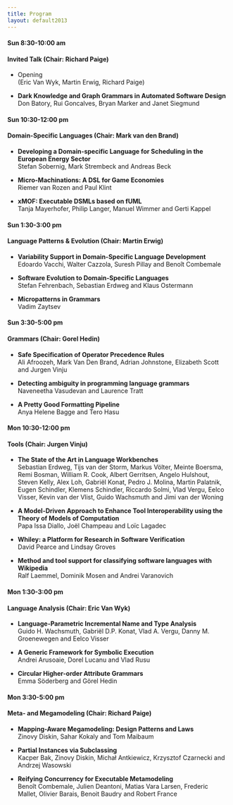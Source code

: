 ```yaml
---
title: Program
layout: default2013
---
```


#### Sun 8:30-10:00 am
#### Invited Talk (Chair: Richard Paige)

* Opening<br>(Eric Van Wyk, Martin Erwig, Richard Paige)

* __Dark Knowledge and Graph Grammars in Automated Software
  Design__<br>Don Batory, Rui Goncalves, Bryan Marker and Janet
  Siegmund 

#### Sun 10:30-12:00 pm
#### Domain-Specific Languages (Chair: Mark van den Brand)

* __Developing a Domain-specific Language for Scheduling in the
  European Energy Sector__<br>Stefan Sobernig, Mark Strembeck and
  Andreas Beck

* __Micro-Machinations: A DSL for Game Economies__<br>Riemer van Rozen
  and Paul Klint 

* __xMOF: Executable DSMLs based on fUML__<br>Tanja Mayerhofer, Philip
  Langer, Manuel Wimmer and Gerti Kappel 

#### Sun 1:30-3:00 pm
#### Language Patterns & Evolution (Chair: Martin Erwig)

* __Variability Support in Domain-Specific Language
  Development__<br>Edoardo Vacchi, Walter Cazzola, Suresh Pillay and
  Benoît Combemale 

* __Software Evolution to Domain-Specific Languages__<br>Stefan
  Fehrenbach, Sebastian Erdweg and Klaus Ostermann 

* __Micropatterns in Grammars__<br>Vadim Zaytsev


#### Sun 3:30-5:00 pm
#### Grammars (Chair: Gorel Hedin)

* __Safe Specification of Operator Precedence Rules__<br>Ali Afroozeh,
  Mark Van Den Brand, Adrian Johnstone, Elizabeth Scott and Jurgen
  Vinju 

* __Detecting ambiguity in programming language
  grammars__<br>Naveneetha Vasudevan and Laurence Tratt 

* __A Pretty Good Formatting Pipeline__<br>Anya Helene Bagge and Tero
  Hasu 

#### Mon 10:30-12:00 pm
#### Tools (Chair: Jurgen Vinju)

* __The State of the Art in Language Workbenches__ <br>Sebastian
  Erdweg, Tijs van der Storm, Markus Völter, Meinte Boersma, Remi
  Bosman, William R. Cook, Albert Gerritsen, Angelo Hulshout, Steven
  Kelly, Alex Loh, Gabriël Konat, Pedro J. Molina, Martin Palatnik,
  Eugen Schindler, Klemens Schindler, Riccardo Solmi, Vlad Vergu,
  Eelco Visser, Kevin van der Vlist, Guido Wachsmuth and Jimi van der
  Woning 

* __A Model-Driven Approach to Enhance Tool Interoperability using the
  Theory of Models of Computation__<br>Papa Issa Diallo, Joël Champeau
  and Loïc Lagadec 

* __Whiley: a Platform for Research in Software
  Verification__<br>David Pearce and Lindsay Groves 

* __Method and tool support for classifying software languages with
  Wikipedia__<br>Ralf Laemmel, Dominik Mosen and Andrei Varanovich 

#### Mon 1:30-3:00 pm
#### Language Analysis (Chair: Eric Van Wyk)

* __Language-Parametric Incremental Name and Type Analysis__<br>Guido
  H. Wachsmuth, Gabriël D.P. Konat, Vlad A. Vergu, Danny 
  M. Groenewegen and Eelco Visser 

* __A Generic Framework for Symbolic Execution__<br>Andrei Arusoaie,
  Dorel Lucanu and Vlad Rusu 

* __Circular Higher-order Attribute Grammars__<br>Emma Söderberg and
  Görel Hedin 

#### Mon 3:30-5:00 pm
#### Meta- and Megamodeling (Chair: Richard Paige)

* __Mapping-Aware Megamodeling: Design Patterns and Laws__<br>Zinovy
  Diskin, Sahar Kokaly and Tom Maibaum 

* __Partial Instances via Subclassing__<br>Kacper Bak, Zinovy Diskin,
  Michał Antkiewicz, Krzysztof Czarnecki and Andrzej Wasowski 

* __Reifying Concurrency for Executable Metamodeling__<br>Benoît
  Combemale, Julien Deantoni, Matias Vara Larsen, Frederic Mallet,
  Olivier Barais, Benoit Baudry and Robert France 

  
